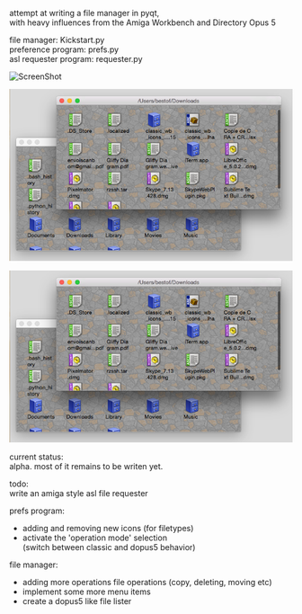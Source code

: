 attempt at writing a file manager in pyqt,   
with heavy influences from the Amiga Workbench and Directory Opus 5

file manager: Kickstart.py   
preference program: prefs.py   
asl requester program: requester.py

![ScreenShot](https://raw.github.com/freeaks/filer/master/test-tree/screenshots/filer.png)

![alt tag](https://github.com/freeaks/filer/blob/master/test-tree/screenshots/filer.png)

![Alt text](https://github.com/freeaks/filer/blob/master/test-tree/screenshots/filer.png "Optional title")



current status:   
alpha. most of it remains to be writen yet.


todo:   
write an amiga style asl file requester

prefs program:   
- adding and removing new icons (for filetypes)   
- activate the 'operation mode' selection   
  (switch between classic and dopus5 behavior)   

file manager:   
- adding more operations file operations (copy, deleting, moving etc)   
- implement some more menu items   
- create a dopus5 like file lister   
